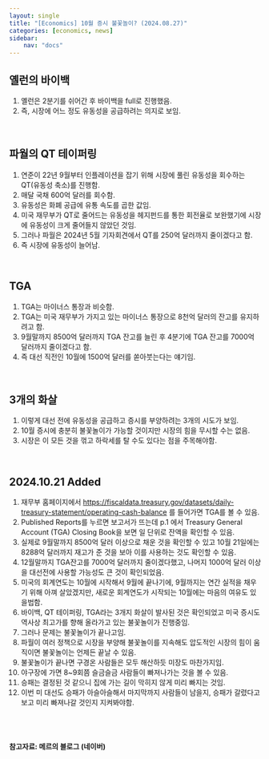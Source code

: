 ```yaml
---
layout: single
title: "[Economics] 10월 증시 불꽃놀이? (2024.08.27)"
categories: [economics, news]
sidebar:
    nav: "docs"
---
```


## 옐런의 바이백
1. 옐런은 2분기를 쉬어간 후 바이백을 full로 진행했음.
1. 즉, 시장에 어느 정도 유동성을 공급하려는 의지로 보임.

<br/>

## 파월의 QT 테이퍼링
1. 연준이 22년 9월부터 인플레이션을 잡기 위해 시장에 풀린 유동성을 회수하는 QT(유동성 축소)를 진행함.
1. 매달 국채 600억 달러를 회수함.
1. 유동성은 화폐 공급에 유통 속도를 곱한 값임.
1. 미국 재무부가 QT로 줄어드는 유동성을 헤지펀드를 통한 회전율로 보완했기에 시장에 유동성이 크게 줄어들지 않았던 것임.
1. 그러나 파월은 2024년 5월 기자회견에서 QT를 250억 달러까지 줄이겠다고 함.
1. 즉 시장에 유동성이 늘어남.

<br/>

## TGA
1. TGA는 마이너스 통장과 비슷함.
1. TGA는 미국 재무부가 가지고 있는 마이너스 통장으로 8천억 달러의 잔고를 유지하려고 함.
1. 9월말까지 8500억 달러까지 TGA 잔고를 늘린 후 4분기에 TGA 잔고를 7000억 달러까지 줄이겠다고 함.
1. 즉 대선 직전인 10월에 1500억 달러를 쏟아붓는다는 얘기임.


<br/>

## 3개의 화살
1. 이렇게 대선 전에 유동성을 공급하고 증시를 부양하려는 3개의 시도가 보임.
1. 10월 증시에 충분히 불꽃놀이가 가능할 것이지만 시장의 힘을 무시할 수는 없음.
1. 시장은 이 모든 것을 꺾고 하락세를 탈 수도 있다는 점을 주목해야함.

<br/>

## 2024.10.21 Added
1. 재무부 홈페이지에서 https://fiscaldata.treasury.gov/datasets/daily-treasury-statement/operating-cash-balance 를 들어가면 TGA를 볼 수 있음.
1. Published Reports를 누르면 보고서가 뜨는데 p.1 에서 Treasury General Account (TGA) Closing Book을 보면 일 단위로 잔액을 확인할 수 있음.
1. 실제로 9월말까지 8500억 달러 이상으로 채운 것을 확인할 수 있고 10월 21일에는 8288억 달러까지 재고가 준 것을 보아 이를 사용하는 것도 확인할 수 있음.
1. 12월말까지 TGA잔고를 7000억 달러까지 줄이겠다했고, 나머지 1000억 달러 이상을 대선전에 사용할 가능성도 큰 것이 확인되었음.
1. 미국의 회계연도는 10월에 시작해서 9월에 끝나기에, 9월까지는 연간 실적을 채우기 위해 아껴 살았겠지만, 새로운 회계연도가 시작되는 10월에는 마음의 여유도 있을법함.
1. 바이백, QT 테이퍼링, TGA라는 3개지 화살이 발사된 것은 확인되었고 미국 증시도 역사상 최고가를 향해 올라가고 있는 불꽃놀이가 진행중임.
1. 그러나 문제는 불꽃놀이가 끝나고임.
1. 파월이 여러 정책으로 시장을 부양해 불꽃놀이를 지속해도 압도적인 시장의 힘이 움직이면 불꽃놀이는 언제든 끝날 수 있음.
1. 불꽃놀이가 끝나면 구경온 사람들은 모두 해산하듯 미장도 마찬가지임.
1. 야구장에 가면 8~9회쯤 슬금슬금 사람들이 빠져나가는 것을 볼 수 있음.
1. 승패는 결정된 것 같으니 집에 가는 길이 막히지 않게 미리 빠지는 것임.
1. 이번 미 대선도 승패가 아슬아슬해서 마지막까지 사람들이 남을지, 승패가 갈렸다고 보고 미리 빠져나갈 것인지 지켜봐야함.


<br/>
<br/>

#### 참고자료: 메르의 블로그 (네이버) 